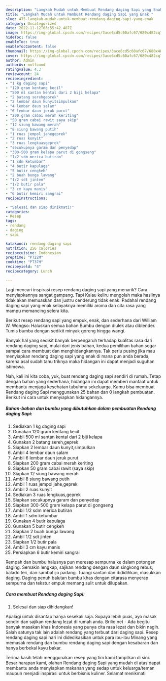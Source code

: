 ```yaml
---
description: "Langkah Mudah untuk Membuat Rendang daging Sapi yang Enak "
title: "Langkah Mudah untuk Membuat Rendang daging Sapi yang Enak "
slug: 475-langkah-mudah-untuk-membuat-rendang-daging-sapi-yang-enak
category: Uncategorized
date: 2022-11-12T03:55:42.487Z
image: https://img-global.cpcdn.com/recipes/3ace6cd5c60afc67/680x482cq70/rendang-daging-sapi-foto-resep-utama.jpg
hideToc: false
enableToc: true
enableTocContent: false
thumbnail: https://img-global.cpcdn.com/recipes/3ace6cd5c60afc67/680x482cq70/rendang-daging-sapi-foto-resep-utama.jpg
cover: https://img-global.cpcdn.com/recipes/3ace6cd5c60afc67/680x482cq70/rendang-daging-sapi-foto-resep-utama.jpg
author: Admin
authorAv: notfound
ratingvalue: 4.3
reviewcount: 24
recipeingredient:
- "1 kg daging sapi"
- "120 gram kentang kecil"
- "500 ml santan kental dari 2 biji kelapa"
- "2 batang serehgeprek"
- "2 lembar daun kunyitsimpulkan"
- "4 lembar daun salam"
- "6 lembar daun jeruk purut"
- "200 gram cabai merah keriting"
- "50 gram cabai rawit saya skip"
- "12 siung bawang merah"
- "8 siung bawang putih"
- "1 ruas jempol jahegeprek"
- "2 ruas kunyit"
- "3 ruas lengkuasgeprek"
- "secukupnya garam dan penyedap"
- "300-500 gram kelapa parut di gongseng"
- "1/2 sdm merica butiran"
- "1 sdm ketumbar"
- "4 butir kapulaga"
- "5 butir cengkeh"
- "2 buah bunga lawang"
- "1/2 sdt jinten"
- "1/2 butir pala"
- "3 cm kayu manis"
- "6 butir kemiri sangrai"
recipeinstructions:

- "Selesai dan siap dinikmati!"
categories:
- Resep
tags:
- rendang
- daging
- sapi

katakunci: rendang daging sapi 
nutrition: 256 calories
recipecuisine: Indonesian
preptime: "PT22M"
cooktime: "PT37M"
recipeyield: "4"
recipecategory: Lunch

---
```



Lagi mencari inspirasi resep rendang daging sapi yang menarik? Cara menyiapkannya sangat gampang. Tapi Kalau keliru mengolah maka hasilnya tidak akan memuaskan dan justru cenderung tidak enak. Padahal rendang daging sapi yang enak selayaknya memiliki aroma dan cita rasa yang mampu memancing selera kita.


Berikut resep rendang sapi yang empuk, enak, dan sederhana dari William W. Wongso: Haluskan semua bahan Bumbu dengan diulek atau diblender. Tumis bumbu dengan sedikit minyak goreng hingga wangi.

Banyak hal yang sedikit banyak berpengaruh terhadap kualitas rasa dari rendang daging sapi, mulai dari jenis bahan, kedua pemilihan bahan segar sampai cara membuat dan menghidangkannya. Tak perlu pusing jika mau menyiapkan rendang daging sapi yang enak di mana pun anda berada, karena asal sudah tahu triknya maka hidangan ini dapat menjadi suguhan istimewa.


Nah, kali ini kita coba, yuk, buat rendang daging sapi sendiri di rumah. Tetap dengan bahan yang sederhana, hidangan ini dapat memberi manfaat untuk membantu menjaga kesehatan tubuhmu sekeluarga. Kamu bisa membuat Rendang daging Sapi menggunakan 25 bahan dan 0 langkah pembuatan. Berikut ini cara untuk menyiapkan hidangannya.

<!--inarticleads1-->

##### Bahan-bahan dan bumbu yang dibutuhkan dalam pembuatan Rendang daging Sapi:

1. Sediakan 1 kg daging sapi
1. Gunakan 120 gram kentang kecil
1. Ambil 500 ml santan kental dari 2 biji kelapa
1. Gunakan 2 batang sereh,geprek
1. Siapkan 2 lembar daun kunyit,simpulkan
1. Ambil 4 lembar daun salam
1. Ambil 6 lembar daun jeruk purut
1. Siapkan 200 gram cabai merah keriting
1. Siapkan 50 gram cabai rawit (saya skip)
1. Siapkan 12 siung bawang merah
1. Ambil 8 siung bawang putih
1. Ambil 1 ruas jempol jahe,geprek
1. Ambil 2 ruas kunyit
1. Sediakan 3 ruas lengkuas,geprek
1. Siapkan secukupnya garam dan penyedap
1. Siapkan 300-500 gram kelapa parut di gongseng
1. Ambil 1/2 sdm merica butiran
1. Ambil 1 sdm ketumbar
1. Gunakan 4 butir kapulaga
1. Gunakan 5 butir cengkeh
1. Siapkan 2 buah bunga lawang
1. Ambil 1/2 sdt jinten
1. Siapkan 1/2 butir pala
1. Ambil 3 cm kayu manis
1. Persiapkan 6 butir kemiri sangrai


Rempah dan bumbu halusnya pun meresap sempurna ke dalam potongan daging. Semakin lengkap, sajikan rendang dengan daun singkong rebus, balado teri, dan sambal ijo padang. Tuangi santan dan dididihkan, masukkan daging. Daging penuh balutan bumbu khas dengan citarasa menyerap sempurna dan tekstur empuk memang sulit untuk dilupakan. 

<!--inarticleads2-->

##### Cara membuat Rendang daging Sapi:


1. Selesai dan siap dihidangkan!

Apalagi untuk disantap hanya sesekali saja. Supaya lebih puas, ayo masak sendiri dan sajikan rendang lezat di rumah anda. Brilio.net - Ada begitu banyak masakan khas Indonesia yang punya cita rasa lezat dan bikin nagih. Salah satunya tak lain adalah rendang yang terbuat dari daging sapi. Resep rendang daging sapi hari ini didedikasikan untuk para ibu-ibu Minang yang memasak rendang dan bumbu rendang daging sapi dengan kesabaran dan hanya berbekal kayu bakar. 

Terima kasih telah menggunakan resep yang tim kami tampilkan di sini. Besar harapan kami, olahan Rendang daging Sapi yang mudah di atas dapat membantu anda menyiapkan makanan yang sedap untuk keluarga/teman maupun menjadi inspirasi untuk berbisnis kuliner. Selamat menikmati
